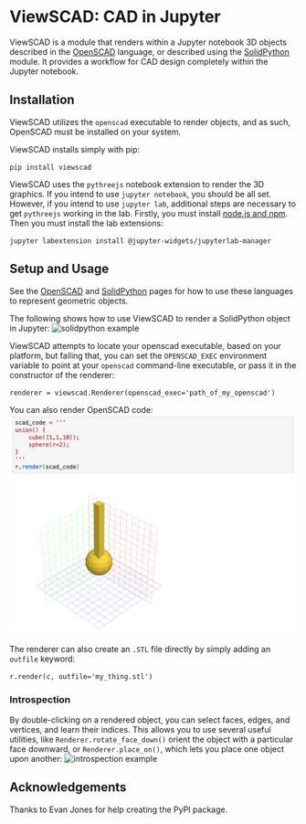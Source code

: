 # ViewSCAD: CAD in Jupyter

ViewSCAD is a module that renders within a Jupyter notebook 3D objects described in the [OpenSCAD](https://openscad.org) language, or described using the [SolidPython](https://github.com/SolidCode/SolidPython) module.  It provides a workflow for CAD design completely within the Jupyter notebook.

## Installation
ViewSCAD utilizes the `openscad` executable to render objects, and as such, OpenSCAD must be installed on your system.  

ViewSCAD installs simply with pip:
```
pip install viewscad
```
ViewSCAD uses the `pythreejs` notebook extension to render the 3D graphics.
If you intend to use `jupyter notebook`, you should be all set.  However, if you intend to use `jupyter lab`,  additional steps are necessary to get `pythreejs` working in the lab.  Firstly, you must install [node.js and npm](https://nodejs.org/en/download/).  Then you must install the lab extensions:
```
jupyter labextension install @jupyter-widgets/jupyterlab-manager
```

## Setup and Usage

See the [OpenSCAD](https://openscad.org) and [SolidPython](https://github.com/SolidCode/SolidPython) pages for how to use these languages to represent geometric objects.

The following shows how to use ViewSCAD to render a SolidPython object in Jupyter:
![solidpython example](https://github.com/nickc92/ViewSCAD/blob/master/images/solidpython_example.png)

ViewSCAD attempts to locate your openscad executable, based on your platform, but failing that, you can set the `OPENSCAD_EXEC` environment variable to point at your `openscad` command-line executable, or pass it in the constructor of the renderer:
```
renderer = viewscad.Renderer(openscad_exec='path_of_my_openscad')
```

You can also render OpenSCAD code:
![openscad example](images/openscad_example.png)

The renderer can also create an `.STL` file directly by simply adding an `outfile` keyword:
```
r.render(c, outfile='my_thing.stl')
```

### Introspection

By double-clicking on a rendered object, you can select faces, edges, and vertices, and learn their indices.  This allows you
to use several useful utilities, like `Renderer.rotate_face_down()` orient the object with a particular face downward,
or `Renderer.place_on()`, which lets you place one object upon another:
![introspection example](https://github.com/nickc92/ViewSCAD/blob/master/images/introspection_example.png)

## Acknowledgements

Thanks to Evan Jones for help creating the PyPI package.
